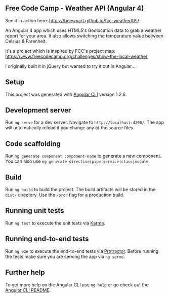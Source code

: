 ## Free Code Camp - Weather API (Angular 4)

See it in action here: https://beesmart.github.io/fcc-weatherAPI/

An Angular 4 app which uses HTML5's Geolocation data to grab a weather report for your area. It also allows switching the temperature value between Celsius & Farenheit.

It's a project which is inspired by FCC's project map: https://www.freecodecamp.org/challenges/show-the-local-weather

I originally built it in jQuery but wanted to try it out in Angular...

## Setup

This project was generated with [Angular CLI](https://github.com/angular/angular-cli) version 1.2.6.

## Development server

Run `ng serve` for a dev server. Navigate to `http://localhost:4200/`. The app will automatically reload if you change any of the source files.

## Code scaffolding

Run `ng generate component component-name` to generate a new component. You can also use `ng generate directive|pipe|service|class|module`.

## Build

Run `ng build` to build the project. The build artifacts will be stored in the `dist/` directory. Use the `-prod` flag for a production build.

## Running unit tests

Run `ng test` to execute the unit tests via [Karma](https://karma-runner.github.io).

## Running end-to-end tests

Run `ng e2e` to execute the end-to-end tests via [Protractor](http://www.protractortest.org/).
Before running the tests make sure you are serving the app via `ng serve`.

## Further help

To get more help on the Angular CLI use `ng help` or go check out the [Angular CLI README](https://github.com/angular/angular-cli/blob/master/README.md).
